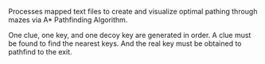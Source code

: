 Processes mapped text files to create and visualize optimal pathing through mazes via A* Pathfinding Algorithm.

One clue, one key, and one decoy key are generated in order. A clue must be found to find the nearest keys. And the real key must be obtained to pathfind to the exit.

